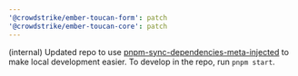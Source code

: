 ```yaml
---
'@crowdstrike/ember-toucan-form': patch
'@crowdstrike/ember-toucan-core': patch
---
```


(internal) Updated repo to use [pnpm-sync-dependencies-meta-injected](https://github.com/NullVoxPopuli/pnpm-sync-dependencies-meta-injected) to make local development easier. To develop in the repo, run `pnpm start`.
